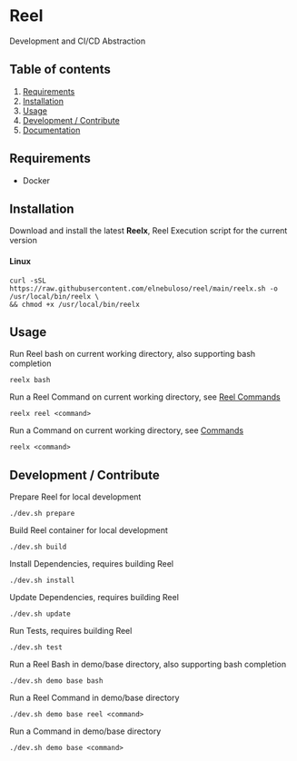 # Reel

Development and CI/CD Abstraction

## Table of contents

1. [Requirements](#requirements)
2. [Installation](#installation)
3. [Usage](#usage)
4. [Development / Contribute](#development--contribute)
5. [Documentation](docs/index.md)

## Requirements

- Docker

## Installation

Download and install the latest **Reelx**, Reel Execution script for the current version

#### Linux

```shell
curl -sSL https://raw.githubusercontent.com/elnebuloso/reel/main/reelx.sh -o /usr/local/bin/reelx \
&& chmod +x /usr/local/bin/reelx
```

## Usage

Run Reel bash on current working directory, also supporting bash completion

```shell
reelx bash
```

Run a Reel Command on current working directory, see [Reel Commands](docs/commands/reel.md)

```shell
reelx reel <command>
```

Run a Command on current working directory, see [Commands](docs/commands.md)

```shell
reelx <command>
```

## Development / Contribute

Prepare Reel for local development

```shell
./dev.sh prepare
```

Build Reel container for local development

```shell
./dev.sh build
```

Install Dependencies, requires building Reel

```shell
./dev.sh install
```

Update Dependencies, requires building Reel

```shell
./dev.sh update
```

Run Tests, requires building Reel

```shell
./dev.sh test
```

Run a Reel Bash in demo/base directory, also supporting bash completion

```shell
./dev.sh demo base bash
```

Run a Reel Command in demo/base directory

```shell
./dev.sh demo base reel <command>
```

Run a Command in demo/base directory

```shell
./dev.sh demo base <command>
```
